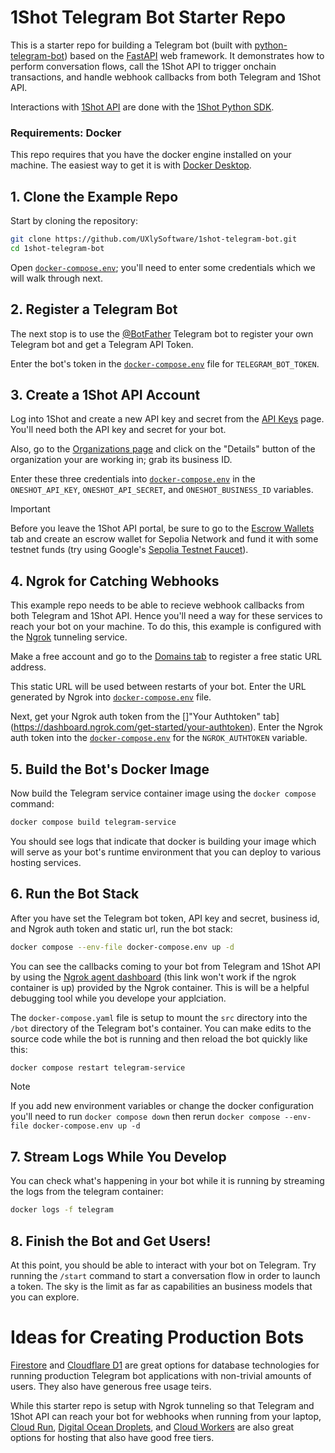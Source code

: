 # 1Shot Telegram Bot Starter Repo

This is a starter repo for building a Telegram bot (built with [python-telegram-bot](https://python-telegram-bot.org/)) based on the 
[FastAPI](https://fastapi.tiangolo.com/) web framework. It demonstrates how to perform conversation flows, call the 1Shot API to 
trigger onchain transactions, and handle webhook callbacks from both Telegram and 1Shot API.

Interactions with [1Shot API](https://1shotapi.com) are done with the [1Shot Python SDK](https://pypi.org/project/uxly-1shot-client/). 

### Requirements: Docker

This repo requires that you have the docker engine installed on your machine. The easiest way to get it is with [Docker Desktop](https://docs.docker.com/desktop/).

## 1. Clone the Example Repo

Start by cloning the repository:

```sh
git clone https://github.com/UXlySoftware/1shot-telegram-bot.git
cd 1shot-telegram-bot
```

Open [`docker-compose.env`](/docker-compose.env); you'll need to enter some credentials which we will walk through next.

## 2. Register a Telegram Bot

The next stop is to use the [@BotFather](https://telegram.me/BotFather) Telegram bot to register your own Telegram bot and get a Telegram API Token. 

Enter the bot's token in the [`docker-compose.env`](/docker-compose.env#L4) file for `TELEGRAM_BOT_TOKEN`.

## 3. Create a 1Shot API Account

Log into 1Shot and create a new API key and secret from the [API Keys](https://app.1shotapi.com/api-keys) page. You'll need both the API key and secret for your bot. 

Also, go to the [Organizations page](https://app.1shotapi.com/organizations) and click on the "Details" button of the organization your are working in; grab its business ID. 

Enter these three credentials into [`docker-compose.env`](/docker-compose.env#L6) in the `ONESHOT_API_KEY`, `ONESHOT_API_SECRET`, and `ONESHOT_BUSINESS_ID` variables. 

> [!IMPORTANT] 
> Before you leave the 1Shot API portal, be sure to go to the [Escrow Wallets](https://app.1shotapi.com/escrow-wallets) tab and create an escrow wallet for Sepolia Network and fund it with some testnet funds (try using Google's [Sepolia Testnet Faucet](https://cloud.google.com/application/web3/faucet/ethereum/sepolia)).

## 4. Ngrok for Catching Webhooks

This example repo needs to be able to recieve webhook callbacks from both Telegram and 1Shot API. Hence you'll need a way for these services to reach your bot on your machine. To do this, this example is configured with the [Ngrok](https://ngrok.io) tunneling service. 

Make a free account and go to the [Domains tab](https://dashboard.ngrok.com/domains) to register a free static URL address. 

This static URL will be used between restarts of your bot. Enter the URL generated by Ngrok into [`docker-compose.env`](/docker-compose.evn#L13) file. 

Next, get your Ngrok auth token from the []"Your Authtoken" tab](https://dashboard.ngrok.com/get-started/your-authtoken). Enter the Ngrok auth token into the [`docker-compose.env`](/docker-compose.env#L5) for the `NGROK_AUTHTOKEN` variable.

## 5. Build the Bot's Docker Image

Now build the Telegram service container image using the `docker compose` command:

```sh
docker compose build telegram-service
```

You should see logs that indicate that docker is building your image which will serve as your bot's runtime environment that you can deploy to various hosting services.

## 6. Run the Bot Stack

After you have set the Telegram bot token, API key and secret, business id, and Ngrok auth token and static url, run the bot stack: 

```sh
docker compose --env-file docker-compose.env up -d
```

You can see the callbacks coming to your bot from Telegram and 1Shot API by using the [Ngrok agent dashboard](http://localhost:4040) (this link won't work if the ngrok container is up) provided by the Ngrok container. This is will be a helpful debugging tool while you develope your applciation.

The `docker-compose.yaml` file is setup to mount the `src` directory into the `/bot` directory of the Telegram bot's container. You can
make edits to the source code while the bot is running and then reload the bot quickly like this:

```sh
docker compose restart telegram-service
```

> [!NOTE] 
> If you add new environment variables or change the docker configuration you'll need to run `docker compose down` then rerun `docker compose --env-file docker-compose.env up -d`

## 7. Stream Logs While You Develop

You can check what's happening in your bot while it is running by streaming the logs from the telegram container:

```sh
docker logs -f telegram
```

## 8. Finish the Bot and Get Users!

At this point, you should be able to interact with your bot on Telegram. Try running the `/start` command to start a conversation flow in order to launch a token. The sky is the limit as far as capabilities an business models that you can explore.

# Ideas for Creating Production Bots

[Firestore](https://firebase.google.com/docs/firestore) and [Cloudflare D1](https://developers.cloudflare.com/d1/) are great options for 
database technologies for running production Telegram bot applications with non-trivial amounts of users. They also have generous free usage
teirs. 

While this starter repo is setup with Ngrok tunneling so that Telegram and 1Shot API can reach your bot for webhooks when running from 
your laptop, [Cloud Run](https://cloud.google.com/run), [Digital Ocean Droplets](https://www.digitalocean.com/products/droplets), 
and [Cloud Workers](https://developers.cloudflare.com/workers/languages/python/packages/fastapi/) are also great options for hosting that 
also have good free tiers. 